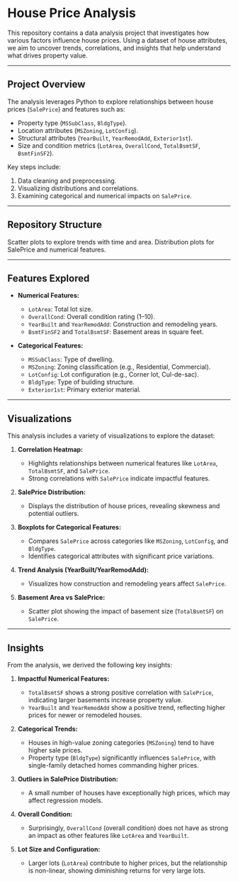 # House Price Analysis

This repository contains a data analysis project that investigates how various factors influence house prices. Using a dataset of house attributes, we aim to uncover trends, correlations, and insights that help understand what drives property value.

---

## Project Overview

The analysis leverages Python to explore relationships between house prices (`SalePrice`) and features such as:  
- Property type (`MSSubClass`, `BldgType`).  
- Location attributes (`MSZoning`, `LotConfig`).  
- Structural attributes (`YearBuilt`, `YearRemodAdd`, `Exterior1st`).  
- Size and condition metrics (`LotArea`, `OverallCond`, `TotalBsmtSF`, `BsmtFinSF2`).  

Key steps include:  
1. Data cleaning and preprocessing.  
2. Visualizing distributions and correlations.  
3. Examining categorical and numerical impacts on `SalePrice`.  

---

## Repository Structure


Scatter plots to explore trends with time and area.
Distribution plots for SalePrice and numerical features.


---

## Features Explored

- **Numerical Features:**  
  - `LotArea`: Total lot size.  
  - `OverallCond`: Overall condition rating (1–10).  
  - `YearBuilt` and `YearRemodAdd`: Construction and remodeling years.  
  - `BsmtFinSF2` and `TotalBsmtSF`: Basement areas in square feet.  

- **Categorical Features:**  
  - `MSSubClass`: Type of dwelling.  
  - `MSZoning`: Zoning classification (e.g., Residential, Commercial).  
  - `LotConfig`: Lot configuration (e.g., Corner lot, Cul-de-sac).  
  - `BldgType`: Type of building structure.  
  - `Exterior1st`: Primary exterior material.  

---
## Visualizations

This analysis includes a variety of visualizations to explore the dataset:

1. **Correlation Heatmap:**  
   - Highlights relationships between numerical features like `LotArea`, `TotalBsmtSF`, and `SalePrice`.  
   - Strong correlations with `SalePrice` indicate impactful features.

2. **SalePrice Distribution:**  
   - Displays the distribution of house prices, revealing skewness and potential outliers.

3. **Boxplots for Categorical Features:**  
   - Compares `SalePrice` across categories like `MSZoning`, `LotConfig`, and `BldgType`.  
   - Identifies categorical attributes with significant price variations.

4. **Trend Analysis (YearBuilt/YearRemodAdd):**  
   - Visualizes how construction and remodeling years affect `SalePrice`.

5. **Basement Area vs SalePrice:**  
   - Scatter plot showing the impact of basement size (`TotalBsmtSF`) on `SalePrice`.
     
---

## Insights

From the analysis, we derived the following key insights:

1. **Impactful Numerical Features:**  
   - `TotalBsmtSF` shows a strong positive correlation with `SalePrice`, indicating larger basements increase property value.  
   - `YearBuilt` and `YearRemodAdd` show a positive trend, reflecting higher prices for newer or remodeled houses.  

2. **Categorical Trends:**  
   - Houses in high-value zoning categories (`MSZoning`) tend to have higher sale prices.  
   - Property type (`BldgType`) significantly influences `SalePrice`, with single-family detached homes commanding higher prices.  

3. **Outliers in SalePrice Distribution:**  
   - A small number of houses have exceptionally high prices, which may affect regression models.  

4. **Overall Condition:**  
   - Surprisingly, `OverallCond` (overall condition) does not have as strong an impact as other features like `LotArea` and `YearBuilt`.  

5. **Lot Size and Configuration:**  
   - Larger lots (`LotArea`) contribute to higher prices, but the relationship is non-linear, showing diminishing returns for very large lots.  





